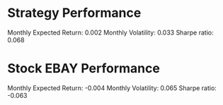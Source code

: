 # Strategy Performance
Monthly Expected Return: 0.002
Monthly Volatility: 0.033
Sharpe ratio: 0.068
# Stock EBAY Performance
Monthly Expected Return: -0.004
Monthly Volatility: 0.065
Sharpe ratio: -0.063

